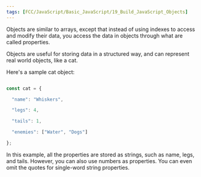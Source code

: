 ```yaml
---
tags: [FCC/JavaScript/Basic_JavaScript/19_Build_JavaScript_Objects]
---
```

Objects are similar to arrays, except that instead of using indexes to access and modify their data, you access the data in objects through what are called properties.

Objects are useful for storing data in a structured way, and can represent real world objects, like a cat.

Here's a sample cat object:

```js

const cat = {

  "name": "Whiskers",

  "legs": 4,

  "tails": 1,

  "enemies": ["Water", "Dogs"]

};

```

In this example, all the properties are stored as strings, such as name, legs, and tails. However, you can also use numbers as properties. You can even omit the quotes for single-word string properties.